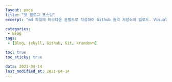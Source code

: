 ```yaml
---
layout: page
title: "첫 블로그 포스팅"
excerpt: "md 파일에 마크다운 문법으로 작성하여 Github 원격 저장소에 업로드. Visual Studio code 사용!"

categories:
 - Blog
tags:
 - [Blog, jekyll, Github, Git, kramdown]

toc: true
toc_sticky: true

data: 2021-04-14
last_modified_at: 2021-04-14
---
```

